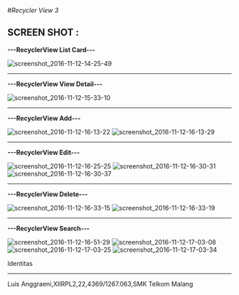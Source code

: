 #_Recycler View 3_

## **SCREEN SHOT :**

**---RecyclerView List Card---**

![screenshot_2016-11-12-14-25-49](https://cloud.githubusercontent.com/assets/15699557/20244252/d498458c-a9ac-11e6-930c-b1a6203064fc.png)
***
**---RecyclerView View Detail---**

![screenshot_2016-11-12-15-33-10](https://cloud.githubusercontent.com/assets/15699557/20244253/d49e5026-a9ac-11e6-9c60-71c9a64c6c44.png)

***
**---RecyclerView Add---**

![screenshot_2016-11-12-16-13-22](https://cloud.githubusercontent.com/assets/15699557/20244256/d4a3f71a-a9ac-11e6-8efb-5dc41207eed6.png)
![screenshot_2016-11-12-16-13-29](https://cloud.githubusercontent.com/assets/15699557/20244254/d4a2306a-a9ac-11e6-9708-7756c2298321.png)

***
**---RecyclerView Edit---**

![screenshot_2016-11-12-16-25-25](https://cloud.githubusercontent.com/assets/15699557/20244255/d4a3e46e-a9ac-11e6-8c54-0a761babe589.png)
![screenshot_2016-11-12-16-30-31](https://cloud.githubusercontent.com/assets/15699557/20244257/d4a5a3bc-a9ac-11e6-93ae-266b9e273888.png)
![screenshot_2016-11-12-16-30-37](https://cloud.githubusercontent.com/assets/15699557/20244258/d4e04ac6-a9ac-11e6-83c6-f2e4f5e96e63.png)

***
**---RecyclerView Delete---**

![screenshot_2016-11-12-16-33-15](https://cloud.githubusercontent.com/assets/15699557/20244259/d4ed2ff2-a9ac-11e6-8447-01ad9314b7be.png)
![screenshot_2016-11-12-16-33-19](https://cloud.githubusercontent.com/assets/15699557/20244260/d52eb4b8-a9ac-11e6-9593-97e520d28a1f.png)

***
**---RecyclerView Search---**

![screenshot_2016-11-12-16-51-29](https://cloud.githubusercontent.com/assets/15699557/20244262/d53468c2-a9ac-11e6-8eaa-442634cb19e2.png)
![screenshot_2016-11-12-17-03-08](https://cloud.githubusercontent.com/assets/15699557/20244261/d5342f24-a9ac-11e6-8cd4-ba7d1c43a69c.png)
![screenshot_2016-11-12-17-03-25](https://cloud.githubusercontent.com/assets/15699557/20244263/d53a3072-a9ac-11e6-8cb8-55e68de62b96.png)
![screenshot_2016-11-12-17-03-34](https://cloud.githubusercontent.com/assets/15699557/20244264/d557c7f4-a9ac-11e6-8fa7-8fa856390a5d.png)



Identitas
***
Luis Anggraeni,XIIRPL2,22,4369/1267.063,SMK Telkom Malang
